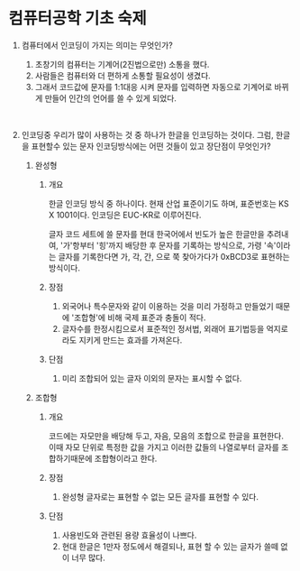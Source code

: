 # 컴퓨터공학 기초 숙제

1. 컴퓨터에서 인코딩이 가지는 의미는 무엇인가?


   1. 초창기의 컴퓨터는 기계어(2진법으로만) 소통을 했다.
   2. 사람들은 컴퓨터와 더 편하게 소통할 필요성이 생겼다. 
   3. 그래서 코드값에 문자를 1:1대응 시켜 문자를 입력하면 자동으로 기계어로 바뀌게 만들어 인간의 언어를 쓸 수 있게 되었다. 

   ​

2. 인코딩중 우리가 많이 사용하는 것 중 하나가 한글을 인코딩하는 것이다. 그럼, 한글을 표현할수 있는 문자 인코딩방식에는 어떤 것들이 있고 장단점이 무엇인가?

   1. 완성형

      1. 개요

         한글 인코딩 방식 중 하나이다. 현재 산업 표준이기도 하며, 표준번호는 KS X 1001이다. 인코딩은 EUC-KR로 이루어진다. 

         글자 코드 세트에 쓸 문자를 현대 한국어에서 빈도가 높은 한글만을 추려내여, '가'항부터 '힝'까지 배당한 후 문자를 기록하는 방식으로, 가령 '속'이라는 글자를 기록한다면 가, 각, 간, 으로 쭉 찾아가다가 0xBCD3로 표현하는 방식이다. 

      2. 장점

         1. 외국어나 특수문자와 같이 이용하는 것을 미리 가정하고 만들었기 때문에 '조합형'에 비해 국제 표준과 충돌이 적다. 
         2. 글자수를 한정시킴으로서 표준적인 정서법, 외래어 표기법등을 억지로라도 지키게 만드는 효과를 가져온다. 

      3. 단점

         1. 미리 조합되어 있는 글자 이외의 문자는 표시할 수 없다. 

   2. 조합형

      1. 개요

         코드에는 자모만을 배당해 두고, 자음, 모음의 조합으로 한글을 표현한다. 이때 자모 단위로 특정한 값을 가지고 이러한 값들의 나열로부터 글자를 조합하기때문에 조합형이라고 한다. 

      2. 장점

         1. 완성형 글자로는 표현할 수 없는 모든 글자를 표현할 수 있다.

      3. 단점 

         1. 사용빈도와 관련된 용량 효율성이 나쁘다. 
         2. 현대 한글은 1만자 정도에서 해결되나, 표현 할 수 있는 글자가 쓸떼 없이 너무 많다. 

         ​